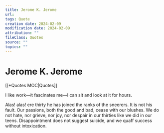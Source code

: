 ```yaml
---
title: Jerome K. Jerome
url: 
tags: Quote
creation date: 2024-02-09
modification date: 2024-02-09
attribution: ""
fileClass: Quotes
source: ""
topics: ""
---
```


# Jerome K. Jerome

[[+Quotes MOC|Quotes]]

I like work—it fascinates me—I can sit and look at it for hours.

Alas! alas! ere thirty he has joined the ranks of the sneerers. It is not his fault. Our passions, both the good and bad, cease with our blushes. We do not hate, nor grieve, nor joy, nor despair in our thirties like we did in our teens. Disappointment does not suggest suicide, and we quaff success without intoxication.
